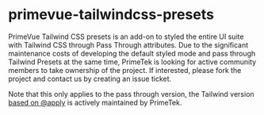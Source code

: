 # primevue-tailwindcss-presets

PrimeVue Tailwind CSS presets is an add-on to styled the entire UI suite with Tailwind CSS through Pass Through attributes. Due to the significant maintenance costs of developing the default styled mode and pass through Tailwind Presets at the same time, PrimeTek is looking for active community members to take ownership of the project. If interested, please fork the project and contact us by creating an issue ticket.

Note that this only applies to the pass through version, the Tailwind version [based on @apply](https://tailwind.primevue.org) is actively maintained by PrimeTek.
